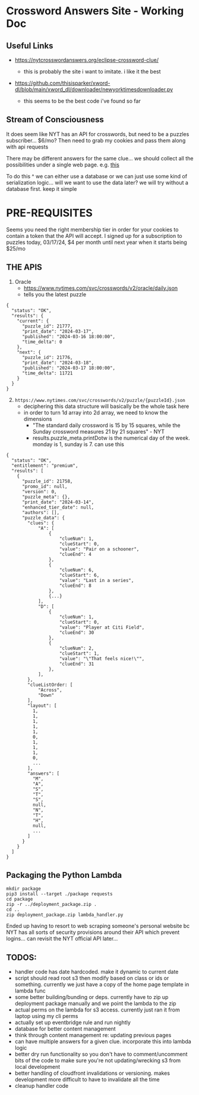 # Crossword Answers Site - Working Doc

## Useful Links

- https://nytcrosswordanswers.org/eclipse-crossword-clue/
    - this is probably the site i want to imitate. i like it the best

- https://github.com/thisisparker/xword-dl/blob/main/xword_dl/downloader/newyorktimesdownloader.py
    - this seems to be the best code i've found so far

## Stream of Consciousness

It does seem like NYT has an API for crosswords, but need to be a puzzles subscriber... $6/mo? Then need to grab my cookies and pass them along with api requests

There may be different answers for the same clue... we should collect all the possibilities under a single web page. e.g. [this](https://nytcrosswordanswers.org/eclipse-crossword-clue/)

To do this ^ we can either use a database or we can just use some kind of serialization logic... will we want to use the data later? we will try without a database first. keep it simple

# PRE-REQUISITES

Seems you need the right membership tier in order for your cookies to contain a token that the API will accept. I signed up for a subscription to puzzles today, 03/17/24, $4 per month until next year when it starts being $25/mo


## THE APIS

1. Oracle
    - https://www.nytimes.com/svc/crosswords/v2/oracle/daily.json
    - tells you the latest puzzle
```
{
  "status": "OK",
  "results": {
    "current": {
      "puzzle_id": 21777,
      "print_date": "2024-03-17",
      "published": "2024-03-16 18:00:00",
      "time_delta": 0
    },
    "next": {
      "puzzle_id": 21776,
      "print_date": "2024-03-18",
      "published": "2024-03-17 18:00:00",
      "time_delta": 11721
    }
  }
}
```   

2. `https://www.nytimes.com/svc/crosswords/v2/puzzle/{puzzleId}.json`
    - deciphering this data structure will basically be the whole task here
    - in order to turn 1d array into 2d array, we need to know the dimensions
        - "The standard daily crossword is 15 by 15 squares, while the Sunday crossword measures 21 by 21 squares" - NYT
        - results.puzzle_meta.printDotw is the numerical day of the week. monday is 1, sunday is 7. can use this
```
{
  "status": "OK",
  "entitlement": "premium",
  "results": [
    {
      "puzzle_id": 21758,
      "promo_id": null,
      "version": 0,
      "puzzle_meta": {},
      "print_date": "2024-03-14",
      "enhanced_tier_date": null,
      "authors": [],
      "puzzle_data": {
        "clues": {
            "A": [
                {
                    "clueNum": 1,
                    "clueStart": 0,
                    "value": "Pair on a schooner",
                    "clueEnd": 4
                },
                {
                    "clueNum": 6,
                    "clueStart": 6,
                    "value": "Last in a series",
                    "clueEnd": 8
                },
                {...}
            ],
            "D": [
                {
                    "clueNum": 1,
                    "clueStart": 0,
                    "value": "Player at Citi Field",
                    "clueEnd": 30
                },
                {
                    "clueNum": 2,
                    "clueStart": 1,
                    "value": "\"That feels nice!\"",
                    "clueEnd": 31
                },
            ],
        },
        "clueListOrder: [
            "Across",
            "Down"
        ],
        "layout": [
          1,
          1,
          1,
          1,
          1,
          0,
          1,
          1,
          1,
          0,
          ...
        ],
        "answers": [
          "M",
          "A",
          "S",
          "T",
          "S",
          null,
          "N",
          "T",
          "H",
          null,
          ...
        ]
      }
    }
  ]
}
```


## Packaging the Python Lambda

```
mkdir package
pip3 install --target ./package requests
cd package
zip -r ../deployment_package.zip .    
cd ..  
zip deployment_package.zip lambda_handler.py

```


Ended up having to resort to web scraping someone's personal website bc NYT has all sorts of security provisions around their API which prevent logins... can revisit the NYT official API later...

## TODOS:

- handler code has date hardcoded. make it dynamic to current date
- script should read root s3 then modify based on class or ids or something. currently we just have a copy of the home page template in lambda func
- some better building/bunding or deps. currently have to zip up deployment package manually and we point the lambda to the zip
- actual perms on the lambda for s3 access. currently just ran it from laptop using my cli perms
- actually set up eventbridge rule and run nightly
- database for better content management
- think through content management re: updating previous pages
- can have multiple answers for a given clue. incorporate this into lambda logic
- better dry run functionality so you don't have to comment/uncomment bits of the code to make sure you're not updating/wrecking s3 from local development
- better handling of cloudfront invalidations or versioning. makes development more difficult to have to invalidate all the time
- cleanup handler code